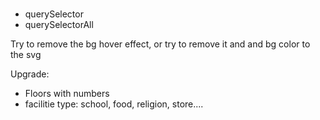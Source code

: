 #

- querySelector
- querySelectorAll

Try to remove the bg hover effect, or try to remove it and and bg color to the svg

Upgrade:

- Floors with numbers
- facilitie type: school, food, religion, store....
